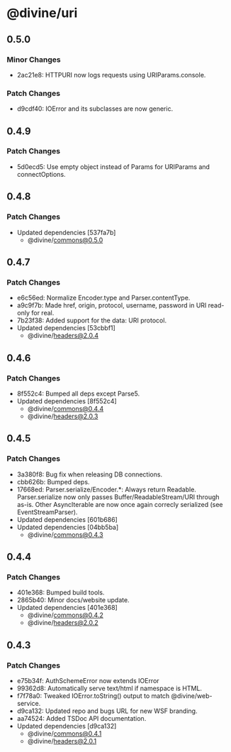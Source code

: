 # @divine/uri

## 0.5.0

### Minor Changes

- 2ac21e8: HTTPURI now logs requests using URIParams.console.

### Patch Changes

- d9cdf40: IOError and its subclasses are now generic.

## 0.4.9

### Patch Changes

- 5d0ecd5: Use empty object instead of Params for URIParams and connectOptions.

## 0.4.8

### Patch Changes

- Updated dependencies [537fa7b]
  - @divine/commons@0.5.0

## 0.4.7

### Patch Changes

- e6c56ed: Normalize Encoder.type and Parser.contentType.
- a9c9f7b: Made href, origin, protocol, username, password in URI read-only for real.
- 7b23f38: Added support for the data: URI protocol.
- Updated dependencies [53cbbf1]
  - @divine/headers@2.0.4

## 0.4.6

### Patch Changes

- 8f552c4: Bumped all deps except Parse5.
- Updated dependencies [8f552c4]
  - @divine/commons@0.4.4
  - @divine/headers@2.0.3

## 0.4.5

### Patch Changes

- 3a380f8: Bug fix when releasing DB connections.
- cbb626b: Bumped deps.
- 17668ed: Parser.serialize/Encoder.\*: Always return Readable. Parser.serialize now only passes Buffer/ReadableStream/URI through as-is. Other AsyncIterable are now once again correcly serialized (see EventStreamParser).
- Updated dependencies [601b686]
- Updated dependencies [04bb5ba]
  - @divine/commons@0.4.3

## 0.4.4

### Patch Changes

- 401e368: Bumped build tools.
- 2865b40: Minor docs/website update.
- Updated dependencies [401e368]
  - @divine/commons@0.4.2
  - @divine/headers@2.0.2

## 0.4.3

### Patch Changes

- e75b34f: AuthSchemeError now extends IOError
- 99362d8: Automatically serve text/html if namespace is HTML.
- f7f78a0: Tweaked IOError.toString() output to match @divine/web-service.
- d9ca132: Updated repo and bugs URL for new WSF branding.
- aa74524: Added TSDoc API documentation.
- Updated dependencies [d9ca132]
  - @divine/commons@0.4.1
  - @divine/headers@2.0.1
